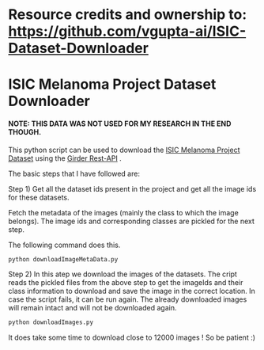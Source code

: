 # Resource credits and ownership to: https://github.com/vgupta-ai/ISIC-Dataset-Downloader
# ISIC Melanoma Project Dataset Downloader
#### NOTE: THIS DATA WAS NOT USED FOR MY RESEARCH IN THE END THOUGH.

This python script can be used to download the [ISIC Melanoma Project Dataset](https://isic-archive.com/) using the [Girder Rest-API](https://isic-archive.com/api/v1) .

The basic steps that I have followed are:

Step 1) Get all the dataset ids present in the project and get all the image ids for these datasets. 

Fetch the metadata of the images (mainly the class to which the image belongs). The image ids and corresponding classes are pickled for the next step.

The following command does this.

```python
python downloadImageMetaData.py
```

Step 2) In this atep we download the images of the datasets. The cript reads the pickled files from the above step to get the imageIds and their class information to download and save the image in the correct location. In case the script fails, it can be run again. The already downloaded images will remain intact and will not be downloaded again.

```python
python downloadImages.py
```

It does take some time to download close to 12000 images ! So be patient :)
